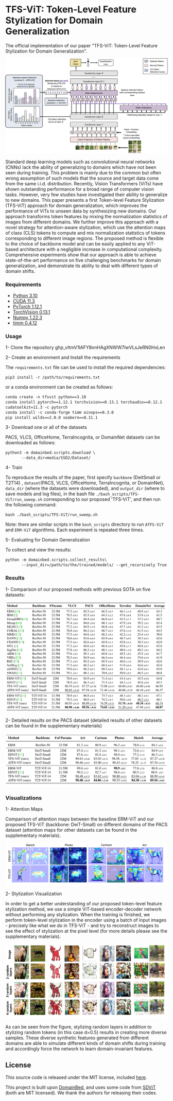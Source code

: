 # TFS-ViT: Token-Level Feature Stylization for Domain Generalization

The official implementation of our paper "TFS-ViT: Token-Level Feature Stylization for Domain Generalization".

![image](figs/main.png)

Standard deep learning models such as convolutional neural networks (CNNs) lack the ability of generalizing to domains which have not been seen during training. This problem is mainly due to the common but often wrong assumption of such models that the source and target data come from the same i.i.d. distribution. Recently, Vision Transformers (ViTs) have shown outstanding performance for a broad range of computer vision tasks. However, very few studies have investigated their ability to generalize to new domains. This paper presents a first Token-level Feature Stylization (TFS-ViT) approach for domain generalization, which improves the performance of ViTs to unseen data by synthesizing new domains. Our approach transforms token features by mixing the normalization statistics of images from different domains. We further improve this approach with a novel strategy for attention-aware stylization, which use the attention maps of class (CLS) tokens to compute and mix normalization statistics of tokens corresponding to different image regions. The proposed method is flexible to the choice of backbone model and can be easily applied to any ViT-based architecture with a negligible increase in computational complexity. Comprehensive experiments show that our approach is able to achieve state-of-the-art performance on five challenging benchmarks for domain generalization, and demonstrate its ability to deal with different types of domain shifts.

### Requirements
- [Python 3.10](https://www.python.org/)
- [CUDA 11.3](https://developer.nvidia.com/cuda-zone)
- [PyTorch 1.12.1](https://pytorch.org/)
- [TorchVision 0.13.1](https://pytorch.org/)
- [Numpy 1.22.3](https://numpy.org/)
- [timm 0.4.12](https://github.com/rwightman/pytorch-image-models)



### Usage
1- Clone the repository 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

2- Create an environment and Install the requirements

The `requirements.txt` file can be used to install the required dependencies:
```
pip3 install -r /path/to/requirements.txt 
```
or a conda environment can be created as follows:

```
conda create -n tfsvit python==3.10
conda install pytorch==1.12.1 torchvision==0.13.1 torchaudio==0.12.1 cudatoolkit=11.3 -c pytorch
conda install -c conda-forge timm einops==0.3.0
pip install wilds==2.0.0 seaborn==0.11.1
```

3- Download one or all of the datasets

PACS, VLCS, OfficeHome, TerraIncognita, or DomainNet datasets can be downloaded as follows:
```
python3 -m domainbed.scripts.download \
       --data_dir=media/SSD2/Dataset/
```

4- Train

To reproduce the results of the paper, first specify `backbone` (DeitSmall or T2T14) , `dataset`(PACS, VLCS, OfficeHome, TerraIncognita, or DomainNet), `data_dir` (where the datasets were downloaded), and `output_dir` (where to save models and log files), in the bash file `./bash_scripts/TFS-ViT/run_sweep.sh` corresponding to our proposed 'TFS-ViT', and then run the following command:

```
bash ./bash_scripts/TFS-ViT/run_sweep.sh
```


Note: there are similar scripts in the `bash_scripts` directory to run `ATFS-ViT` and `ERM-ViT` algorithms. Each experiment is repeated three times. 

5- Evaluating for Domain Generalization

To collect and view the results:

```
python -m domainbed.scripts.collect_results\
       --input_dir=/path/to/the/trained/models/ --get_recursively True
```

### Results
1- Comparison of our proposed methods with previous SOTA on five datasets:

![image](figs/res1.png)

2- Detailed results on the PACS dataset (detailed results of other datasets can be found in the supplementary materials)

![image](figs/res2.png)


### Visualizations
1- Attention Maps

Comparison of attention maps between the baseline ERM-ViT and our proposed TFS-ViT (backbone: DeiT-Small) on different domains of the PACS dataset (attention maps for other datasets can be found in the supplementary materials).

![image](figs/vis1.png)

2- Stylization Visualization 

In order to get a better understanding of our proposed token-level feature stylization method, we use a simple ViT-based encoder-decoder network without performing any stylization. When the training is finished, we perform token-level stylization in the encoder using a batch of input images - precisely like what we do in TFS-ViT - and try to reconstruct images to see the effect of stylization at the pixel level (for more details please see the supplementary materials).

![image](figs/vis2.png)

As can be seen from the figure, stylizing random layers in addition to stylizing random tokens (in this case d=0.5) results in creating more diverse samples. These diverse synthetic features generated from different domains are able to simulate different kinds of domain shifts during training and accordingly force the network to learn domain-invariant features.


## License

This source code is released under the MIT license, included [here](./LICENSE).

This project is bulit upon [DomainBed](https://github.com/facebookresearch/DomainBed), and uses some code from [SDViT](https://github.com/maryam089/sdvit) (both are MIT licensed). We thank the authors for releasing their codes.
